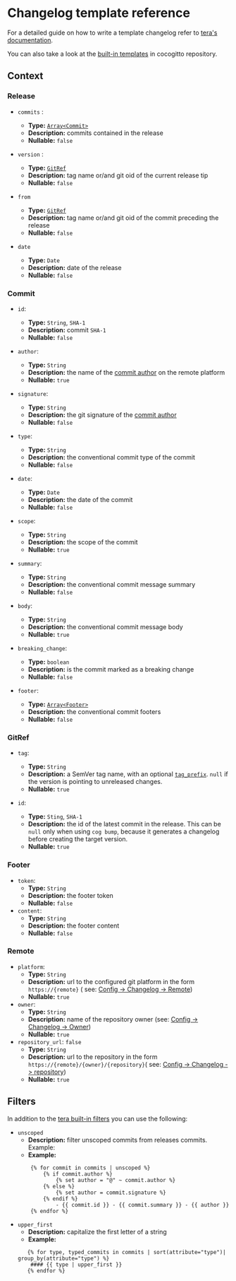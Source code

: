 # Changelog template reference

For a detailed guide on how to write a template changelog refer to [tera's documentation](https://tera.netlify.app/docs/#templates).

You can also take a look at the [built-in templates](https://github.com/cocogitto/cocogitto/tree/main/src/conventional/changelog/template) in cocogitto repository.

## Context

### Release

- `commits` :
    * **Type:** [`Array<Commit>`](./#commit)
    * **Description:** commits contained in the release
    * **Nullable:** `false`

- `version` :
    * **Type:** [`GitRef`](./#gitref)
    * **Description:** tag name or/and git oid of the current release tip
    * **Nullable:** `false`

- `from`
    * **Type:** [`GitRef`](./#gitref)
    * **Description:** tag name or/and git oid of the commit preceding the release
    * **Nullable:** `false`

- `date`
    * **Type:** `Date`
    * **Description:** date of the release
    * **Nullable:** `false`

### Commit

- `id`:
    * **Type:** `String`, `SHA-1`
    * **Description:** commit `SHA-1`
    * **Nullable:** `false`

- `author`:
    * **Type:** `String`
    * **Description:** the name of the [commit author](../config/#authors) on the remote platform
    * **Nullable:** `true`

- `signature`:
    * **Type:** `String`
    * **Description:** the git signature of the [commit author](../config/#authors)
    * **Nullable:** `false`

- `type`:
    * **Type:** `String`
    * **Description:** the conventional commit type of the commit
    * **Nullable:** `false`

- `date`:
    * **Type:** `Date`
    * **Description:** the date of the commit
    * **Nullable:** `false`

- `scope`:
    * **Type:** `String`
    * **Description:** the scope of the commit
    * **Nullable:** `true`

- `summary`:
    * **Type:** `String`
    * **Description:** the conventional commit message summary
    * **Nullable:** `false`

- `body`:
    * **Type:** `String`
    * **Description:** the conventional commit message body
    * **Nullable:** `true`

- `breaking_change`:
    * **Type:** `boolean`
    * **Description:** is the commit marked as a breaking change
    * **Nullable:** `false`

- `footer`:
    * **Type:** [`Array<Footer>`](./#footer)
    * **Description:** the conventional commit footers
    * **Nullable:** `false`

### GitRef

- `tag`:
    * **Type:** `String`
    * **Description:** a SemVer tag name, with an optional [`tag_prefix`](../config/#tag_prefix). `null` if the version is
      pointing to unreleased changes.
    * **Nullable:** `true`

- `id`:
    * **Type:** `Sting`, `SHA-1`
    * **Description:** the id of the latest commit in the release. This can be `null` only when using `cog bump`, because it
      generates a changelog before creating the target version.
    * **Nullable:** `true`

### Footer

- `token`:
    * **Type:** `String`
    * **Description:** the footer token
    * **Nullable:** `false`
- `content`:
    * **Type:** `String`
    * **Description:** the footer content
    * **Nullable:** `false`

### Remote

- `platform`:
    * **Type:** `String`
    * **Description:** url to the configured git platform in the form `https://{remote}` (
      see: [Config -> Changelog -> Remote](../config/#remote))
    * **Nullable:** `true`
- `owner`:
    * **Type:** `String`
    * **Description:** name of the repository owner (see: [Config -> Changelog -> Owner](../config/#owner))
    * **Nullable:** `true`
- `repository_url`: `false`
    * **Type:** `String`
    * **Description:** url to the repository in the form `https://{remote}/{owner}/{repository}`(
      see: [Config -> Changelog -> repository](../config/#owner))
    * **Nullable:** `true`

## Filters

In addition to the [tera built-in filters](https://tera.netlify.app/docs/#built-ins) you can use the following:

- `unscoped`
  * **Description:** filter unscoped commits from releases commits. Example:
  * **Example:**
  ```tera
      {% for commit in commits | unscoped %}                                                                       
          {% if commit.author %}                                                                                         
              {% set author = "@" ~ commit.author %}                                                                     
          {% else %}                                                                                                     
              {% set author = commit.signature %}                                                                        
          {% endif %}                                                                                                    
              - {{ commit.id }} - {{ commit.summary }} - {{ author }}
      {% endfor %}    
  ```
- `upper_first`
  * **Description:** capitalize the first letter of a string
  * **Example:**
  ```tera
     {% for type, typed_commits in commits | sort(attribute="type")| group_by(attribute="type") %}                           
      #### {{ type | upper_first }}
     {% endfor %}
  ```